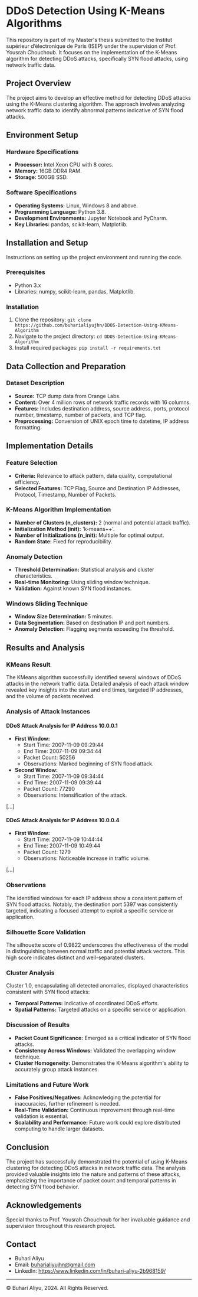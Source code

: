 # DDoS Detection Using K-Means Algorithms

This repository is part of my Master's thesis submitted to the Institut supérieur d’électronique de Paris (ISEP) under the supervision of Prof. Yousrah Chouchoub. It focuses on the implementation of the K-Means algorithm for detecting DDoS attacks, specifically SYN flood attacks, using network traffic data.

## Project Overview

The project aims to develop an effective method for detecting DDoS attacks using the K-Means clustering algorithm. The approach involves analyzing network traffic data to identify abnormal patterns indicative of SYN flood attacks.

## Environment Setup

### Hardware Specifications

- **Processor:** Intel Xeon CPU with 8 cores.
- **Memory:** 16GB DDR4 RAM.
- **Storage:** 500GB SSD.

### Software Specifications

- **Operating Systems:** Linux, Windows 8 and above.
- **Programming Language:** Python 3.8.
- **Development Environments:** Jupyter Notebook and PyCharm.
- **Key Libraries:** pandas, scikit-learn, Matplotlib.

## Installation and Setup

Instructions on setting up the project environment and running the code.

### Prerequisites

- Python 3.x
- Libraries: numpy, scikit-learn, pandas, Matplotlib.

### Installation

1. Clone the repository: `git clone https://github.com/buharialiyujhn/DDOS-Detection-Using-KMeans-Algorithm`
2. Navigate to the project directory: `cd DDOS-Detection-Using-KMeans-Algorithm`
3. Install required packages: `pip install -r requirements.txt`

## Data Collection and Preparation

### Dataset Description

- **Source:** TCP dump data from Orange Labs.
- **Content:** Over 4 million rows of network traffic records with 16 columns.
- **Features:** Includes destination address, source address, ports, protocol number, timestamp, number of packets, and TCP flag.
- **Preprocessing:** Conversion of UNIX epoch time to datetime, IP address formatting.

## Implementation Details

### Feature Selection

- **Criteria:** Relevance to attack pattern, data quality, computational efficiency.
- **Selected Features:** TCP Flag, Source and Destination IP Addresses, Protocol, Timestamp, Number of Packets.

### K-Means Algorithm Implementation

- **Number of Clusters (n_clusters):** 2 (normal and potential attack traffic).
- **Initialization Method (init):** 'k-means++'.
- **Number of Initializations (n_init):** Multiple for optimal output.
- **Random State:** Fixed for reproducibility.

### Anomaly Detection

- **Threshold Determination:** Statistical analysis and cluster characteristics.
- **Real-time Monitoring:** Using sliding window technique.
- **Validation:** Against known SYN flood instances.

### Windows Sliding Technique

- **Window Size Determination:** 5 minutes.
- **Data Segmentation:** Based on destination IP and port numbers.
- **Anomaly Detection:** Flagging segments exceeding the threshold.

## Results and Analysis

### KMeans Result

The KMeans algorithm successfully identified several windows of DDoS attacks in the network traffic data. Detailed analysis of each attack window revealed key insights into the start and end times, targeted IP addresses, and the volume of packets received.

### Analysis of Attack Instances

#### DDoS Attack Analysis for IP Address 10.0.0.1

- **First Window:** 
  - Start Time: 2007-11-09 09:29:44
  - End Time: 2007-11-09 09:34:44
  - Packet Count: 50256
  - Observations: Marked beginning of SYN flood attack.
- **Second Window:** 
  - Start Time: 2007-11-09 09:34:44
  - End Time: 2007-11-09 09:39:44
  - Packet Count: 77290
  - Observations: Intensification of the attack.

[...]

#### DDoS Attack Analysis for IP Address 10.0.0.4

- **First Window:** 
  - Start Time: 2007-11-09 10:44:44
  - End Time: 2007-11-09 10:49:44
  - Packet Count: 1279
  - Observations: Noticeable increase in traffic volume.

[...]

### Observations

The identified windows for each IP address show a consistent pattern of SYN flood attacks. Notably, the destination port 5397 was consistently targeted, indicating a focused attempt to exploit a specific service or application.

### Silhouette Score Validation

The silhouette score of 0.9822 underscores the effectiveness of the model in distinguishing between normal traffic and potential attack vectors. This high score indicates distinct and well-separated clusters.

### Cluster Analysis

Cluster 1.0, encapsulating all detected anomalies, displayed characteristics consistent with SYN flood attacks:

- **Temporal Patterns:** Indicative of coordinated DDoS efforts.
- **Spatial Patterns:** Targeted attacks on a specific service or application.

### Discussion of Results

- **Packet Count Significance:** Emerged as a critical indicator of SYN flood attacks.
- **Consistency Across Windows:** Validated the overlapping window technique.
- **Cluster Homogeneity:** Demonstrates the K-Means algorithm's ability to accurately group attack instances.

### Limitations and Future Work

- **False Positives/Negatives:** Acknowledging the potential for inaccuracies, further refinement is needed.
- **Real-Time Validation:** Continuous improvement through real-time validation is essential.
- **Scalability and Performance:** Future work could explore distributed computing to handle larger datasets.

## Conclusion

The project has successfully demonstrated the potential of using K-Means clustering for detecting DDoS attacks in network traffic data. The analysis provided valuable insights into the nature and patterns of these attacks, emphasizing the importance of packet count and temporal patterns in detecting SYN flood behavior.

## Acknowledgements

Special thanks to Prof. Yousrah Chouchoub for her invaluable guidance and supervision throughout this research project.

## Contact

- Buhari Aliyu
- Email: buharialiyujhn@gmail.com
- LinkedIn: https://www.linkedin.com/in/buhari-aliyu-2b968159/

---

© Buhari Aliyu, 2024. All Rights Reserved.
